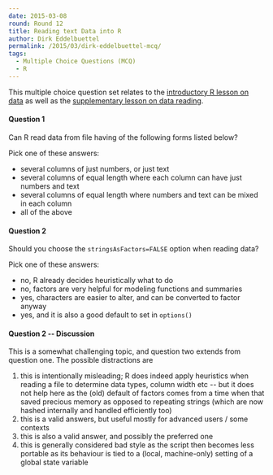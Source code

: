 ```yaml
---
date: 2015-03-08
round: Round 12
title: Reading text Data into R
author: Dirk Eddelbuettel
permalink: /2015/03/dirk-eddelbuettel-mcq/
tags:
  - Multiple Choice Questions (MCQ)
  - R
---
```


This multiple choice question set relates to the
[introductory R lesson on data](http://swcarpentry.github.io/r-novice-inflammation/01-starting-with-data.html)
as well as the
[supplementary lesson on data reading](http://swcarpentry.github.io/r-novice-inflammation/01-supp-read-write-csv.html).

#### Question 1

Can R read data from file having of the following forms listed below?

Pick one of these answers:

- several columns of just numbers, or just text
- several columns of equal length where each column can have just numbers and text
- several columns of equal length where numbers and text can be mixed in each column
- all of the above

#### Question 2

Should you choose the `stringsAsFactors=FALSE` option when reading data?

Pick one of these answers:

- no, R already decides heuristically what to do
- no, factors are very helpful for modeling functions and summaries
- yes, characters are easier to alter, and can be converted to factor anyway
- yes, and it is also a good default to set in `options()`

#### Question 2 -- Discussion

This is a somewhat challenging topic, and question two extends from question
one. The possible distractions are

1. this is intentionally misleading; R does indeed apply heuristics when
   reading a file to determine data types, column width etc -- but it does
   not help here as the (old) default of factors comes from a time when that
   saved precious memory as opposed to repeating strings (which are now
   hashed internally and handled efficiently too)
2. this is a valid answers, but useful mostly for advanced users / some
   contexts
3. this is also a valid answer, and possibly the preferred one
4. this is generally considered bad style as the script then becomes less
   portable as its behaviour is tied to a (local, machine-only) setting of a
   global state variable
